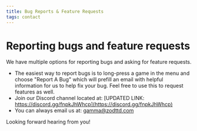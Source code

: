 ```yaml
---
title: Bug Reports & Feature Requests
tags: contact
---
```


# Reporting bugs and feature requests

We have multiple options for reporting bugs and asking for feature requests.

- The easiest way to report bugs is to long-press a game in the menu and choose "Report A Bug" which will prefill an email with helpful information for us to help fix your bug. Feel free to use this to request features as well.
- Join our Discord channel located at:
[UPDATED LINK: https://discord.gg/fnpkJhWhcp](https://discord.gg/fnpkJhWhcp)
- You can always email us at:
[gamma@zodttd.com](mailto:gamma@zodttd.com)

Looking forward hearing from you!
